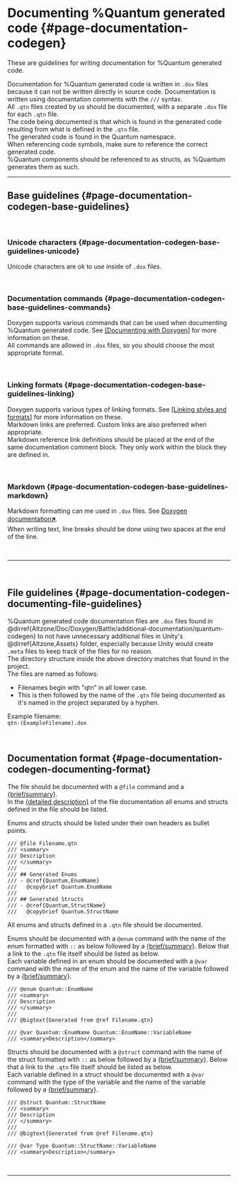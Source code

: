 # Documenting %Quantum generated code {#page-documentation-codegen}
These are guidelines for writing documentation for %Quantum generated code.  

Documentation for %Quantum generated code is written in `.dox` files because it can not be written directly in source code. Documentation is written using documentation comments with the `///` syntax.  
All `.qtn` files created by us should be documented, with a separate `.dox` file for each `.qtn` file.  
The code being documented is that which is found in the generated code resulting from what is defined in the `.qtn` file.  
The generated code is found in the Quantum namespace.  
When referencing code symbols, make sure to reference the correct generated code.  
%Quantum components should be referenced to as structs, as %Quantum generates them as such.


---

## Base guidelines {#page-documentation-codegen-base-guidelines}

<br/>

### Unicode characters {#page-documentation-codegen-base-guidelines-unicode}
Unicode characters are ok to use inside of `.dox` files.

<br/>

### Documentation commands {#page-documentation-codegen-base-guidelines-commands}
Doxygen supports various commands that can be used when documenting %Quantum generated code. See [[Documenting with Doxygen]](#page-documentation-doxygen-commands) for more information on these.  
All commands are allowed in `.dox` files, so you should choose the most appropriate format.

<br/>

### Linking formats {#page-documentation-codegen-base-guidelines-linking}
Doxygen supports various types of linking formats. See [[Linking styles and formats]](#page-documentation-doxygen-styles-formats) for more information on these.  
Markdown links are preferred. Custom links are also preferred when appropriate.  
Markdown reference link definitions should be placed at the end of the same documentation comment block. They only work within the block they are defined in.

<br/>

### Markdown {#page-documentation-codegen-base-guidelines-markdown}
Markdown formatting can me used in `.dox` files. See [Doxygen documentation🡵](https://www.doxygen.nl/manual/markdown.html).  
When writing text, line breaks should be done using two spaces at the end of the line.

<br/>

---

<br/>

## File guidelines {#page-documentation-codegen-documenting-file-guidelines}
%Quantum generated code documentation files are `.dox` files found in @dirref{Altzone/Doc/Doxygen/Battle/additional-documentation/quantum-codegen} to not have unnecessary additional files in Unity's @dirref{Altzone,Assets} folder, especially because Unity would create `.meta` files to keep track of the files for no reason.  
The directory structure inside the above directory matches that found in the project.  
The files are named as follows:  
- Filenames begin with "qtn" in all lower case.
- This is then followed by the name of the `.qtn` file being documented as it's named in the project separated by a hyphen.

Example filename:  
`qtn-(ExampleFilename).dox`

<br/>

## Documentation format {#page-documentation-codegen-documenting-format}
The file should be documented with a `@file` command and a [{brief/summary}].  
In the [{detailed description}] of the file documentation all enums and structs defined in the file should be listed.  

Enums and structs should be listed under their own headers as bullet points.  

```
/// @file Filename.qtn
/// <summary>
/// Description
/// </summary>
///
/// ## Generated Enums
/// - @cref{Quantum,EnumName}  
///   @copybrief Quantum.EnumName
///
/// ## Generated Structs
/// - @cref{Quantum,StructName}  
///   @copybrief Quantum.StructName
```

All enums and structs defined in a `.qtn` file should be documented.  

Enums should be documented with a `@enum` command with the name of the enum formatted with `::` as below followed by a [{brief/summary}]. 
Below that a link to the `.qtn` file itself should be listed as below.  
Each variable defined in an enum should be documented with a `@var` command with the name of the enum and the name of the variable followed by a [{brief/summary}].   

```
/// @enum Quantum::EnumName
/// <summary>
/// Description
/// </summary>
///
/// @bigtext{Generated from @ref Filename.qtn}

/// @var Quantum::EnumName Quantum::EnumName::VariableName
/// <summary>Description</summary>
```

Structs should be documented with a `@struct` command with the name of the struct formatted with `::` as below followed by a [{brief/summary}]. 
Below that a link to the `.qtn` file itself should be listed as below.  
Each variable defined in a struct should be documented with a `@var` command with the type of the variable and the name of the variable followed by a [{brief/summary}]. 


```
/// @struct Quantum::StructName
/// <summary>
/// Description
/// </summary>
///
/// @bigtext{Generated from @ref Filename.qtn}

/// @var Type Quantum::StructName::VariableName
/// <summary>Description</summary>
```

<br/>

---

[{brief/summary}]:        #page-documentation-doxygen-terminology-brief-summary
[{detailed description}]: #page-documentation-doxygen-terminology-detailed-description